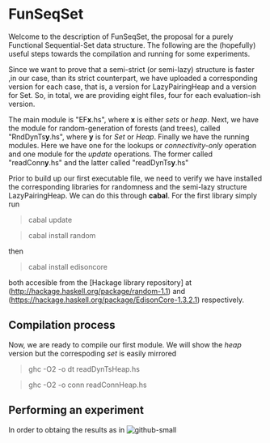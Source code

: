 # FunSeqSet

Welcome to the description of FunSeqSet, the proposal for a purely Functional Sequential-Set data structure. The following are the (hopefully) useful steps towards the compilation and running for some experiments.

Since we want to prove that a semi-strict (or semi-lazy) structure is faster ,in our case, than its strict counterpart, we have uploaded a corresponding version for each case, that is, a version for LazyPairingHeap and a version for Set. So, in total, we are providing eight files, four for each evaluation-ish version.

The main module is "EF**x**.hs", where **x** is either _sets_ or _heap_. Next, we have the module for random-generation of forests (and trees), called "RndDynTs**y**.hs", where **y** is for _Set_ or _Heap_. Finally we have the running modules. Here we have one for the lookups or _connectivity-only_ operation and one module for the _update_ operations. The former called "readConn**y**.hs" and the latter called "readDynTs**y**.hs" 

Prior to build up our first executable file, we need to verify we have installed the corresponding libraries for randomness and the semi-lazy structure LazyPairingHeap. We can do this through **cabal**. For the first library simply run 
> cabal update

> cabal install random

then

> cabal install edisoncore 

both accesible from the [Hackage library repository] at (http://hackage.haskell.org/package/random-1.1) and (https://hackage.haskell.org/package/EdisonCore-1.3.2.1) respectively.

## Compilation process
Now, we are ready to compile our first module. We will show the *heap* version but the correspoding *set* is easily mirrored

> ghc -O2 -o dt   readDynTsHeap.hs

> ghc -O2 -o conn readConnHeap.hs


## Performing an experiment
In order to obtaing the results as in ![github-small]()

